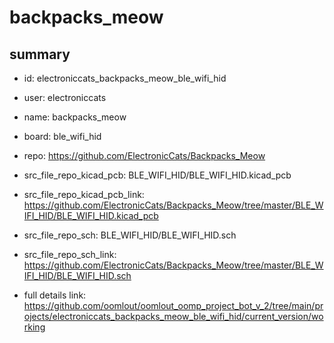 # backpacks_meow
 
## summary 
* id: electroniccats_backpacks_meow_ble_wifi_hid
* user: electroniccats
* name: backpacks_meow
* board: ble_wifi_hid
* repo: https://github.com/ElectronicCats/Backpacks_Meow
* src_file_repo_kicad_pcb: BLE_WIFI_HID/BLE_WIFI_HID.kicad_pcb
* src_file_repo_kicad_pcb_link: https://github.com/ElectronicCats/Backpacks_Meow/tree/master/BLE_WIFI_HID/BLE_WIFI_HID.kicad_pcb


* src_file_repo_sch: BLE_WIFI_HID/BLE_WIFI_HID.sch
* src_file_repo_sch_link: https://github.com/ElectronicCats/Backpacks_Meow/tree/master/BLE_WIFI_HID/BLE_WIFI_HID.sch
* full details link: https://github.com/oomlout/oomlout_oomp_project_bot_v_2/tree/main/projects/electroniccats_backpacks_meow_ble_wifi_hid/current_version/working  







